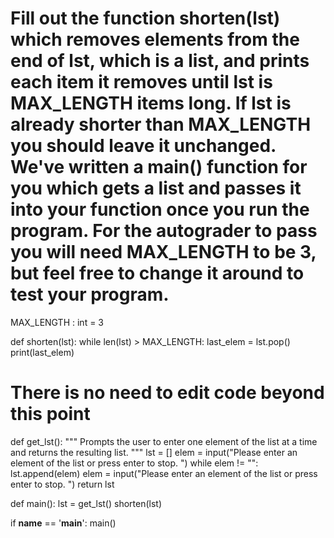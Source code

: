 # Fill out the function shorten(lst) which removes elements from the end of lst, which is a list, and prints each item it removes until lst is MAX_LENGTH items long. If lst is already shorter than MAX_LENGTH you should leave it unchanged. We've written a main() function for you which gets a list and passes it into your function once you run the program. For the autograder to pass you will need MAX_LENGTH to be 3, but feel free to change it around to test your program.

MAX_LENGTH : int = 3

def shorten(lst):
    while len(lst) > MAX_LENGTH:
        last_elem = lst.pop()
        print(last_elem)

# There is no need to edit code beyond this point

def get_lst():
    """
    Prompts the user to enter one element of the list at a time and returns the resulting list.
    """
    lst = []
    elem = input("Please enter an element of the list or press enter to stop. ")
    while elem != "":
        lst.append(elem)
        elem = input("Please enter an element of the list or press enter to stop. ")
    return lst

def main():
    lst = get_lst()
    shorten(lst)


if __name__ == '__main__':
    main()